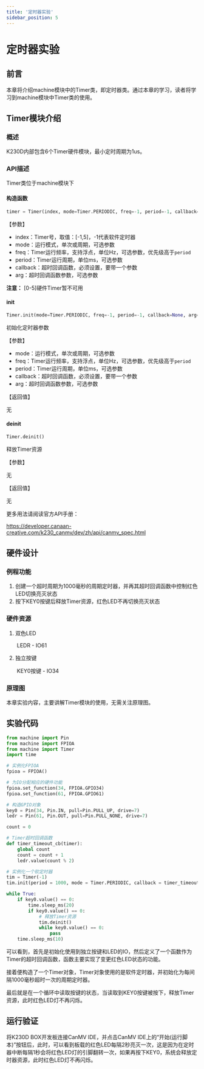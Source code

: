 ```yaml
---
title: '定时器实验'
sidebar_position: 5
---
```


# 定时器实验

## 前言

本章将介绍machine模块中的Timer类，即定时器类。通过本章的学习，读者将学习到machine模块中Timer类的使用。

## Timer模块介绍

### 概述

K230D内部包含6个Timer硬件模块，最小定时周期为1us。

### API描述

Timer类位于machine模块下

#### 构造函数

```python
timer = Timer(index, mode=Timer.PERIODIC, freq=-1, period=-1, callback=None, arg=None)
```

【参数】

- index：Timer号，取值：[-1,5]，-1代表软件定时器
- mode：运行模式，单次或周期，可选参数
- freq：Timer运行频率，支持浮点，单位Hz，可选参数，优先级高于`period`
- period：Timer运行周期，单位ms，可选参数
- callback：超时回调函数，必须设置，要带一个参数
- arg：超时回调函数参数，可选参数

**注意：** [0-5]硬件Timer暂不可用

#### init

```python
Timer.init(mode=Timer.PERIODIC, freq=-1, period=-1, callback=None, arg=None)
```

初始化定时器参数

【参数】

- mode：运行模式，单次或周期，可选参数
- freq：Timer运行频率，支持浮点，单位Hz，可选参数，优先级高于`period`
- period：Timer运行周期，单位ms，可选参数
- callback：超时回调函数，必须设置，要带一个参数
- arg：超时回调函数参数，可选参数

【返回值】

无

#### deinit

```python
Timer.deinit()
```

释放Timer资源

【参数】

无

【返回值】

无

更多用法请阅读官方API手册：

https://developer.canaan-creative.com/k230_canmv/dev/zh/api/canmv_spec.html

## 硬件设计

### 例程功能

1. 创建一个超时周期为1000毫秒的周期定时器，并再其超时回调函数中控制红色LED切换亮灭状态
2. 按下KEY0按键后释放Timer资源，红色LED不再切换亮灭状态

### 硬件资源

1. 双色LED

   ​	LEDR - IO61

2. 独立按键

   ​	KEY0按键 - IO34

### 原理图

本章实验内容，主要讲解Timer模块的使用，无需关注原理图。

##  实验代码

``` python
from machine import Pin
from machine import FPIOA
from machine import Timer
import time

# 实例化FPIOA
fpioa = FPIOA()

# 为IO分配相应的硬件功能
fpioa.set_function(34, FPIOA.GPIO34)
fpioa.set_function(61, FPIOA.GPIO61)

# 构造GPIO对象
key0 = Pin(34, Pin.IN, pull=Pin.PULL_UP, drive=7)
ledr = Pin(61, Pin.OUT, pull=Pin.PULL_NONE, drive=7)

count = 0

# Timer超时回调函数
def timer_timeout_cb(timer):
    global count
    count = count + 1
    ledr.value(count % 2)

# 实例化一个软定时器
tim = Timer(-1)
tim.init(period = 1000, mode = Timer.PERIODIC, callback = timer_timeout_cb)

while True:
    if key0.value() == 0:
        time.sleep_ms(20)
        if key0.value() == 0:
            # 释放Timer资源
            tim.deinit()
            while key0.value() == 0:
                pass
    time.sleep_ms(10)
```

可以看到，首先是初始化使用到独立按键和LED的IO，然后定义了一个函数作为Timer的超时回调函数，函数主要实现了变更红色LED状态的功能。

接着便构造了一个Timer对象，Timer对象使用的是软件定时器，并初始化为每间隔1000毫秒超时一次的周期定时器。

最后就是在一个循环中读取按键的状态，当读取到KEY0按键被按下，释放Timer资源，此时红色LED灯不再闪烁。

## 运行验证

将K230D BOX开发板连接CanMV IDE，并点击CanMV IDE上的“开始(运行脚本)”按钮后，此时，可以看到板载的红色LED每隔2秒亮灭一次，这是因为在定时器中断每隔1秒会将红色LED灯的引脚翻转一次，如果再按下KEY0，系统会释放定时器资源，此时红色LED灯不再闪烁。

